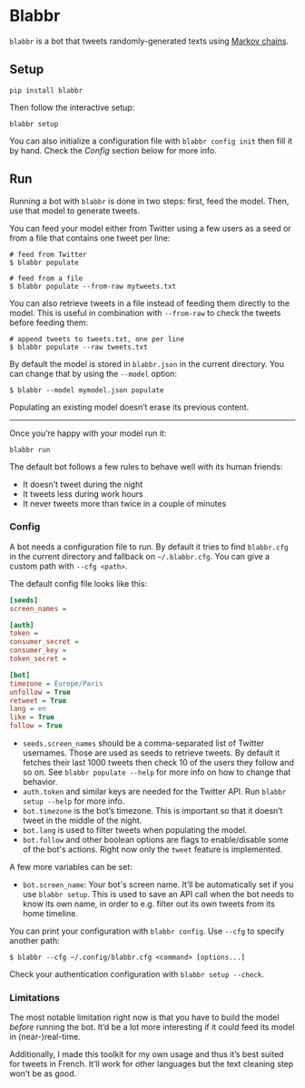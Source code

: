 # Blabbr

`blabbr` is a bot that tweets randomly-generated texts using
[Markov chains](markovify).

[markovify]: https://github.com/jsvine/markovify

## Setup

    pip install blabbr

Then follow the interactive setup:

    blabbr setup

You can also initialize a configuration file with `blabbr config init` then
fill it by hand. Check the _Config_ section below for more info.

## Run

Running a bot with `blabbr` is done in two steps: first, feed the model. Then,
use that model to generate tweets.

You can feed your model either from Twitter using a few users as a seed or from
a file that contains one tweet per line:

    # feed from Twitter
    $ blabbr populate

    # feed from a file
    $ blabbr populate --from-raw mytweets.txt

You can also retrieve tweets in a file instead of feeding them directly to the
model. This is useful in combination with `--from-raw` to check the tweets
before feeding them:

    # append tweets to tweets.txt, one per line
    $ blabbr populate --raw tweets.txt

By default the model is stored in `blabbr.json` in the current directory. You
can change that by using the `--model` option:

    $ blabbr --model mymodel.json populate

Populating an existing model doesn’t erase its previous content.

---

Once you’re happy with your model run it:

    blabbr run

The default bot follows a few rules to behave well with its human friends:

* It doesn’t tweet during the night
* It tweets less during work hours
* It never tweets more than twice in a couple of minutes

### Config

A bot needs a configuration file to run. By default it tries to find
`blabbr.cfg` in the current directory and fallback on `~/.blabbr.cfg`. You can
give a custom path with `--cfg <path>`.

The default config file looks like this:

```ini
[seeds]
screen_names = 

[auth]
token = 
consumer_secret = 
consumer_key = 
token_secret = 

[bot]
timezone = Europe/Paris
unfollow = True
retweet = True
lang = en
like = True
follow = True
```

* `seeds.screen_names` should be a comma-separated list of Twitter usernames.
  Those are used as seeds to retrieve tweets. By default it fetches their last
  1000 tweets then check 10 of the users they follow and so on. See
  `blabbr populate --help` for more info on how to change that behavior.
* `auth.token` and similar keys are needed for the Twitter API. Run
   `blabbr setup --help` for more info.
* `bot.timezone` is the bot’s timezone. This is important so that it doesn’t
  tweet in the middle of the night.
* `bot.lang` is used to filter tweets when populating the model.
* `bot.follow` and other boolean options are flags to enable/disable some of
  the bot's actions. Right now only the `tweet` feature is implemented.

A few more variables can be set:

* `bot.screen_name`: Your bot's screen name. It’ll be automatically set if you
  use `blabbr setup`. This is used to save an API call when the bot needs to
  know its own name, in order to e.g. filter out its own tweets from its home
  timeline.

You can print your configuration with `blabbr config`. Use `--cfg` to specify
another path:

    $ blabbr --cfg ~/.config/blabbr.cfg <command> [options...]

Check your authentication configuration with `blabbr setup --check`.

### Limitations

The most notable limitation right now is that you have to build the model
_before_ running the bot. It’d be a lot more interesting if it could feed its
model in (near-)real-time.

Additionally, I made this toolkit for my own usage and thus it’s best suited
for tweets in French. It’ll work for other languages but the text cleaning step
won’t be as good.
